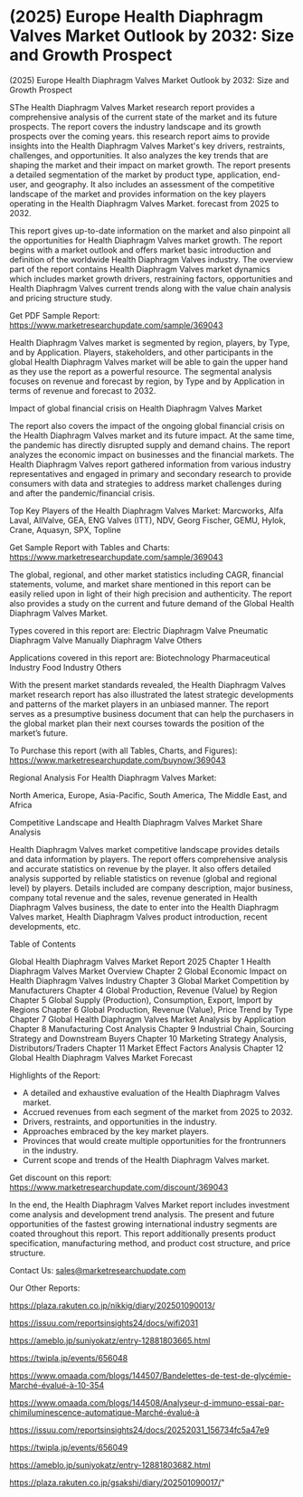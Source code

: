 # (2025) Europe Health Diaphragm Valves Market Outlook by 2032: Size and Growth Prospect
 (2025) Europe Health Diaphragm Valves Market Outlook by 2032: Size and Growth Prospect

SThe Health Diaphragm Valves Market research report provides a comprehensive analysis of the current state of the market and its future prospects. The report covers the industry landscape and its growth prospects over the coming years. this research report aims to provide insights into the Health Diaphragm Valves Market's key drivers, restraints, challenges, and opportunities. It also analyzes the key trends that are shaping the market and their impact on market growth. The report presents a detailed segmentation of the market by product type, application, end-user, and geography. It also includes an assessment of the competitive landscape of the market and provides information on the key players operating in the Health Diaphragm Valves Market. forecast from 2025 to 2032.

This report gives up-to-date information on the market and also pinpoint all the opportunities for Health Diaphragm Valves market growth. The report begins with a market outlook and offers market basic introduction and definition of the worldwide Health Diaphragm Valves industry. The overview part of the report contains Health Diaphragm Valves market dynamics which includes market growth drivers, restraining factors, opportunities and Health Diaphragm Valves current trends along with the value chain analysis and pricing structure study.

Get PDF Sample Report: https://www.marketresearchupdate.com/sample/369043

Health Diaphragm Valves market is segmented by region, players, by Type, and by Application. Players, stakeholders, and other participants in the global Health Diaphragm Valves market will be able to gain the upper hand as they use the report as a powerful resource. The segmental analysis focuses on revenue and forecast by region, by Type and by Application in terms of revenue and forecast to 2032.

Impact of global financial crisis on Health Diaphragm Valves Market

The report also covers the impact of the ongoing global financial crisis on the Health Diaphragm Valves market and its future impact. At the same time, the pandemic has directly disrupted supply and demand chains. The report analyzes the economic impact on businesses and the financial markets. The Health Diaphragm Valves report gathered information from various industry representatives and engaged in primary and secondary research to provide consumers with data and strategies to address market challenges during and after the pandemic/financial crisis.

Top Key Players of the Health Diaphragm Valves Market:
Marcworks, Alfa Laval, AllValve, GEA, ENG Valves (ITT), NDV, Georg Fischer, GEMU, Hylok, Crane, Aquasyn, SPX, Topline


Get Sample Report with Tables and Charts: https://www.marketresearchupdate.com/sample/369043

The global, regional, and other market statistics including CAGR, financial statements, volume, and market share mentioned in this report can be easily relied upon in light of their high precision and authenticity. The report also provides a study on the current and future demand of the Global Health Diaphragm Valves Market.

Types covered in this report are:
Electric Diaphragm Valve
Pneumatic Diaphragm Valve
Manually Diaphragm Valve
Others


Applications covered in this report are:
Biotechnology
Pharmaceutical Industry
Food Industry
Others


With the present market standards revealed, the Health Diaphragm Valves market research report has also illustrated the latest strategic developments and patterns of the market players in an unbiased manner. The report serves as a presumptive business document that can help the purchasers in the global market plan their next courses towards the position of the market’s future.

To Purchase this report (with all Tables, Charts, and Figures): https://www.marketresearchupdate.com/buynow/369043

Regional Analysis For Health Diaphragm Valves Market:

North America, Europe, Asia-Pacific, South America, The Middle East, and Africa

Competitive Landscape and Health Diaphragm Valves Market Share Analysis

Health Diaphragm Valves market competitive landscape provides details and data information by players. The report offers comprehensive analysis and accurate statistics on revenue by the player. It also offers detailed analysis supported by reliable statistics on revenue (global and regional level) by players. Details included are company description, major business, company total revenue and the sales, revenue generated in Health Diaphragm Valves business, the date to enter into the Health Diaphragm Valves market, Health Diaphragm Valves product introduction, recent developments, etc.

Table of Contents

Global Health Diaphragm Valves Market Report 2025
Chapter 1 Health Diaphragm Valves Market Overview
Chapter 2 Global Economic Impact on Health Diaphragm Valves Industry
Chapter 3 Global Market Competition by Manufacturers
Chapter 4 Global Production, Revenue (Value) by Region
Chapter 5 Global Supply (Production), Consumption, Export, Import by Regions
Chapter 6 Global Production, Revenue (Value), Price Trend by Type
Chapter 7 Global Health Diaphragm Valves Market Analysis by Application
Chapter 8 Manufacturing Cost Analysis
Chapter 9 Industrial Chain, Sourcing Strategy and Downstream Buyers
Chapter 10 Marketing Strategy Analysis, Distributors/Traders
Chapter 11 Market Effect Factors Analysis
Chapter 12 Global Health Diaphragm Valves Market Forecast

Highlights of the Report:

- A detailed and exhaustive evaluation of the Health Diaphragm Valves market.
- Accrued revenues from each segment of the market from 2025 to 2032.
- Drivers, restraints, and opportunities in the industry.
- Approaches embraced by the key market players.
- Provinces that would create multiple opportunities for the frontrunners in the industry.
- Current scope and trends of the Health Diaphragm Valves market.

Get discount on this report: https://www.marketresearchupdate.com/discount/369043

In the end, the Health Diaphragm Valves Market report includes investment come analysis and development trend analysis. The present and future opportunities of the fastest growing international industry segments are coated throughout this report. This report additionally presents product specification, manufacturing method, and product cost structure, and price structure.

Contact Us:
sales@marketresearchupdate.com

Our Other Reports:

https://plaza.rakuten.co.jp/nikkig/diary/202501090013/

https://issuu.com/reportsinsights24/docs/wifi2031

https://ameblo.jp/suniyokatz/entry-12881803665.html

https://twipla.jp/events/656048

https://www.omaada.com/blogs/144507/Bandelettes-de-test-de-glycémie-Marché-évalué-à-10-354

https://www.omaada.com/blogs/144508/Analyseur-d-immuno-essai-par-chimiluminescence-automatique-Marché-évalué-à

https://issuu.com/reportsinsights24/docs/20252031_156734fc5a47e9

https://twipla.jp/events/656049

https://ameblo.jp/suniyokatz/entry-12881803682.html

https://plaza.rakuten.co.jp/gsakshi/diary/202501090017/"
